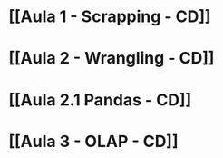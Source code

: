# [[Aula 1 - Scrapping - CD]]
# [[Aula 2 - Wrangling - CD]]
# [[Aula 2.1 Pandas - CD]]

# [[Aula 3 - OLAP - CD]]
